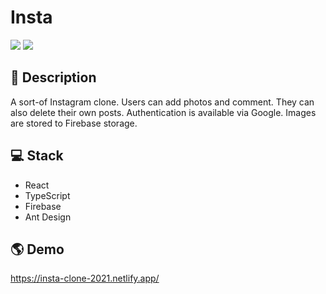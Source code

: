 # Insta

![](https://i.imgur.com/YiuQyW8.jpg)
![](https://i.imgur.com/HQ5bOae.png)

## 📝 Description

A sort-of Instagram clone. Users can add photos and comment. They can also delete their own posts. Authentication is available via Google. Images are stored to Firebase storage.

## 💻 Stack

- React
- TypeScript
- Firebase
- Ant Design

## 🌎 Demo

https://insta-clone-2021.netlify.app/
